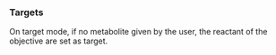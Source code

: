 ### Targets
On target mode, if no metabolite given by the user, the reactant of the objective are set as target.